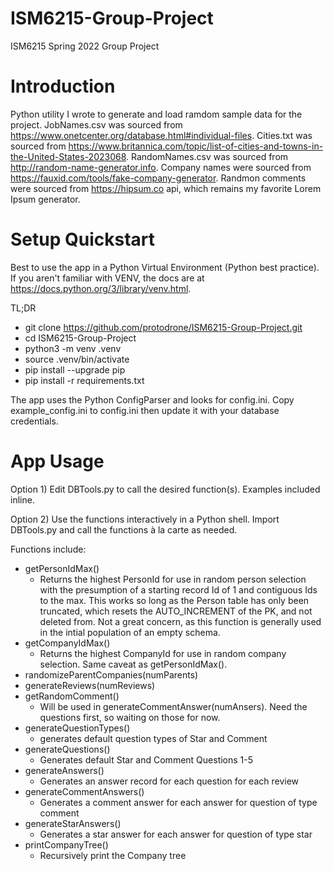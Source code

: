 # ISM6215-Group-Project

ISM6215 Spring 2022 Group Project

# Introduction

Python utility I wrote to generate and load ramdom sample data for the project.
JobNames.csv was sourced from https://www.onetcenter.org/database.html#individual-files.
Cities.txt was sourced from https://www.britannica.com/topic/list-of-cities-and-towns-in-the-United-States-2023068. RandomNames.csv was sourced from
http://random-name-generator.info. Company names were sourced from https://fauxid.com/tools/fake-company-generator. Randmon comments were sourced from https://hipsum.co api, which remains
my favorite Lorem Ipsum generator.

# Setup Quickstart

Best to use the app in a Python Virtual Environment (Python best practice). If you aren't 
familiar with VENV, the docs are at https://docs.python.org/3/library/venv.html. 

TL;DR
* git clone https://github.com/protodrone/ISM6215-Group-Project.git
* cd ISM6215-Group-Project
* python3 -m venv .venv
* source .venv/bin/activate
* pip install --upgrade pip
* pip install -r requirements.txt

The app uses the Python ConfigParser and looks for config.ini. Copy example_config.ini
to config.ini then update it with your database credentials.

# App Usage

Option 1) 
Edit DBTools.py to call the desired function(s). Examples included inline.

Option 2)
Use the functions interactively in a Python shell. Import DBTools.py and call the functions
à la carte as needed. 

Functions include:
* getPersonIdMax()
    * Returns the highest PersonId for use in random person selection with the presumption of a starting record Id of 1 and contiguous Ids to the max. This works so long as the Person table has only been truncated, which resets the AUTO_INCREMENT of the PK, and not deleted from. Not a great concern, as this function is generally used in the intial population of an empty schema.
* getCompanyIdMax()
    * Returns the highest CompanyId for use in random company selection. Same caveat as getPersonIdMax().
* randomizeParentCompanies(numParents)
* generateReviews(numReviews)
* getRandomComment()
    * Will be used in generateCommentAnswer(numAnsers). Need the questions first, so waiting on those for now.
* generateQuestionTypes()
    * generates default question types of Star and Comment
* generateQuestions()
    * Generates default Star and Comment Questions 1-5
* generateAnswers()
    * Generates an answer record for each question for each review
* generateCommentAnswers()
    * Generates a comment answer for each answer for question of type comment
* generateStarAnswers()
    * Generates a star answer for each answer for question of type star
* printCompanyTree()
    * Recursively print the Company tree
